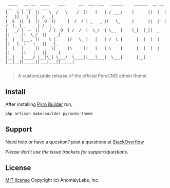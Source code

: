 ```
 ____   __ __  ____    ___      __  ___ ___   _____     ______  __ __    ___  ___ ___    ___ 
|    \ |  |  ||    \  /   \    /  ]|   |   | / ___/    |      ||  |  |  /  _]|   |   |  /  _]
|  o  )|  |  ||  D  )|     |  /  / | _   _ |(   \_     |      ||  |  | /  [_ | _   _ | /  [_ 
|   _/ |  ~  ||    / |  O  | /  /  |  \_/  | \__  |    |_|  |_||  _  ||    _]|  \_/  ||    _]
|  |   |___, ||    \ |     |/   \_ |   |   | /  \ |      |  |  |  |  ||   [_ |   |   ||   [_ 
|  |   |     ||  .  \|     |\     ||   |   | \    |      |  |  |  |  ||     ||   |   ||     |
|__|   |____/ |__|\_| \___/  \____||___|___|  \___|      |__|  |__|__||_____||___|___||_____|
                                                                                             

```
> A customizable release of the official PyroCMS admin theme

## Install

After installing [Pyro Builder](github.com/websemantics/builder-extension) run,

```
php artisan make:builder pyrocms-theme
```

## Support

Need help or have a question? post a questions at [StackOverflow](https://stackoverflow.com/questions/tagged/builder-extension+pyrocms-theme-template)

*Please don't use the issue trackers for support/questions.*

## License

[MIT license](http://opensource.org/licenses/mit-license.php)
Copyright (c) AnomalyLabs, Inc.
